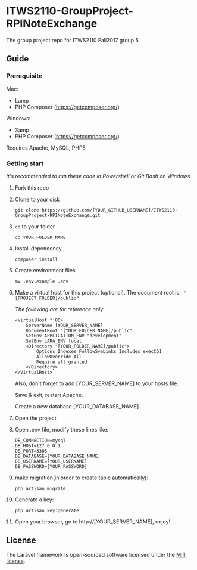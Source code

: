 # ITWS2110-GroupProject-RPINoteExchange
The group project repo for ITWS2110 Fall2017 group 5
## Guide
### Prerequisite

Mac:
- Lamp
- PHP Composer (https://getcomposer.org/)

Windows:
- Xamp
- PHP Composer (https://getcomposer.org/)

Requires Apache, MySQL, PHP5

### Getting start

*It's recommended to run these code in Powershell or Git Bash on Windows.*

1. Fork this repo

2. Clone to your disk
    ```
    git clone https://github.com/[YOUR_GITHUB_USERNAME]/ITWS2110-GroupProject-RPINoteExchange.git
    ```

3. ```cd``` to your folder
    ```
    cd YOUR_FOLDER_NAME
    ```

4. Install dependency
    ```
    composer install
    ```

5. Create environment files
    ```
    mv .env.example .env
    ```
6. Make a virtual host for this project (optional). The document root is ``` "[PROJECT_FOLDER]/public"```

   *The following are for reference only*
    ```
    <VirtualHost *:80>
        ServerName [YOUR_SERVER_NAME]
        DocumentRoot "[YOUR_FOLDER_NAME]/public"
        SetEnv APPLICATION_ENV "development"
        SetEnv LARA_ENV local
        <Directory "[YOUR_FOLDER_NAME]/public">
            Options Indexes FollowSymLinks Includes execCGI
            AllowOverride All
            Require all granted
        </Directory>
    </VirtualHost>
    ```
    
    Also, don't forget to add [YOUR_SERVER_NAME] to your hosts file.
    
    Save & exit, restart Apache.
    
    Create a new database [YOUR_DATABASE_NAME].
    
7. Open the project

8. Open .env file, modify these lines like:
    ```
    DB_CONNECTION=mysql
    DB_HOST=127.0.0.1
    DB_PORT=3306
    DB_DATABASE=[YOUR_DATABASE_NAME]
    DB_USERNAME=[YOUR_USERNAME]
    DB_PASSWORD=[YOUR_PASSWORD]
    ```

9. make migration(in order to create table automatically):
    ```
    php artisan migrate
    ```

10. Generate a key:
    ```
    php artisan key:generate
    ```

11. Open your browser, go to http://[YOUR_SERVER_NAME], enjoy!

## License

The Laravel framework is open-sourced software licensed under the [MIT license](http://opensource.org/licenses/MIT).
